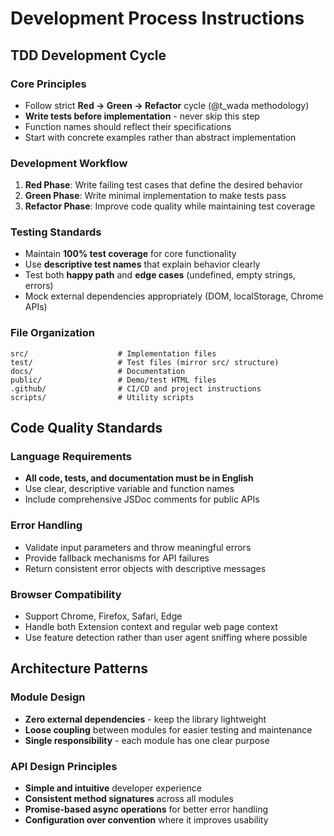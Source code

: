 # Development Process Instructions

## TDD Development Cycle

### Core Principles
- Follow strict **Red → Green → Refactor** cycle (@t_wada methodology)
- **Write tests before implementation** - never skip this step
- Function names should reflect their specifications
- Start with concrete examples rather than abstract implementation

### Development Workflow
1. **Red Phase**: Write failing test cases that define the desired behavior
2. **Green Phase**: Write minimal implementation to make tests pass
3. **Refactor Phase**: Improve code quality while maintaining test coverage

### Testing Standards
- Maintain **100% test coverage** for core functionality
- Use **descriptive test names** that explain behavior clearly
- Test both **happy path** and **edge cases** (undefined, empty strings, errors)
- Mock external dependencies appropriately (DOM, localStorage, Chrome APIs)

### File Organization
```
src/                    # Implementation files
test/                   # Test files (mirror src/ structure)
docs/                   # Documentation
public/                 # Demo/test HTML files
.github/                # CI/CD and project instructions
scripts/                # Utility scripts
```

## Code Quality Standards

### Language Requirements
- **All code, tests, and documentation must be in English**
- Use clear, descriptive variable and function names
- Include comprehensive JSDoc comments for public APIs

### Error Handling
- Validate input parameters and throw meaningful errors
- Provide fallback mechanisms for API failures
- Return consistent error objects with descriptive messages

### Browser Compatibility
- Support Chrome, Firefox, Safari, Edge
- Handle both Extension context and regular web page context
- Use feature detection rather than user agent sniffing where possible

## Architecture Patterns

### Module Design
- **Zero external dependencies** - keep the library lightweight
- **Loose coupling** between modules for easier testing and maintenance
- **Single responsibility** - each module has one clear purpose

### API Design Principles
- **Simple and intuitive** developer experience
- **Consistent method signatures** across all modules
- **Promise-based async operations** for better error handling
- **Configuration over convention** where it improves usability
